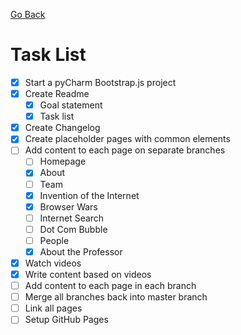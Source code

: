 [Go Back](README.md)

# Task List
- [x] Start a pyCharm Bootstrap.js project
- [x] Create Readme
    - [x] Goal statement
    - [x] Task list
- [x] Create Changelog
- [x] Create placeholder pages with common elements
- [ ] Add content to each page on separate branches
    - [ ] Homepage
    - [x] About
    - [ ] Team
    - [X] Invention of the Internet
    - [x] Browser Wars
    - [ ] Internet Search
    - [ ] Dot Com Bubble
    - [ ] People
    - [x] About the Professor
- [x] Watch videos
- [x] Write content based on videos
- [ ] Add content to each page in each branch
- [ ] Merge all branches back into master branch
- [ ] Link all pages
- [ ] Setup GitHub Pages